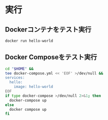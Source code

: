 # 実行
## Dockerコンテナをテスト実行
```bash
docker run hello-world
```

## Docker Composeをテスト実行
```bash
cd "$HOME" &&
tee docker-compose.yml << 'EOF' >/dev/null &&
services:
  hello:
    image: hello-world
EOF
if type docker-compose >/dev/null 2>&1; then
  docker-compose up
else
  docker compose up
fi
```
